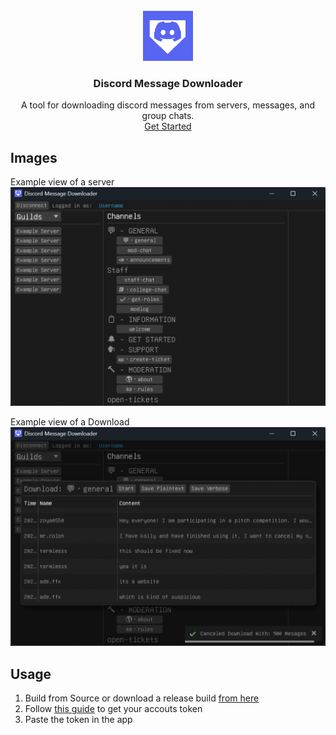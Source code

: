

<br />
<div align="center">
  <a href="hhttps://github.com/AugustUu/discord_message_downloader">
    <img src="assets/icon.png" alt="Logo" width="80" height="80">
  </a>

  <h3 align="center">Discord Message Downloader</h3>

  <p align="center">
    A tool for downloading discord messages from servers, messages, and group chats.
    <br />
    <a href="#usage">Get Started</a>
  </p>
</div>

## Images
Example view of a server
![Product Name Screen Shot][example_server]

Example view of a Download
![Product Name Screen Shot][example_download]

## Usage
1. Build from Source or download a release build [from here][releases]
2. Follow [this guide][token_guide] to get your accouts token
3. Paste the token in the app


[example_server]: assets/example_server.png
[example_download]: assets/example_download.png
[releases]: https://github.com/AugustUu/discord_message_downloader/releases
[token_guide]: https://gist.github.com/XielQs/90ab13b0c61c6888dae329199ea6aff3
